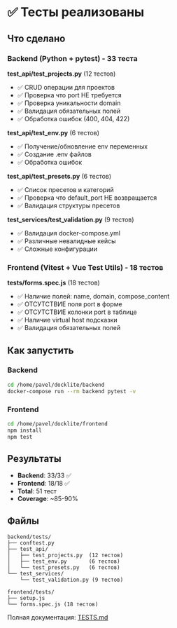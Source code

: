 # ✅ Тесты реализованы

## Что сделано

### Backend (Python + pytest) - 33 теста

**test_api/test_projects.py** (12 тестов)
- ✅ CRUD операции для проектов
- ✅ Проверка что port НЕ требуется
- ✅ Проверка уникальности domain
- ✅ Валидация обязательных полей
- ✅ Обработка ошибок (400, 404, 422)

**test_api/test_env.py** (6 тестов)
- ✅ Получение/обновление env переменных
- ✅ Создание .env файлов
- ✅ Обработка ошибок

**test_api/test_presets.py** (6 тестов)
- ✅ Список пресетов и категорий
- ✅ Проверка что default_port НЕ возвращается
- ✅ Валидация структуры пресетов

**test_services/test_validation.py** (9 тестов)
- ✅ Валидация docker-compose.yml
- ✅ Различные невалидные кейсы
- ✅ Сложные конфигурации

### Frontend (Vitest + Vue Test Utils) - 18 тестов

**tests/forms.spec.js** (18 тестов)
- ✅ Наличие полей: name, domain, compose_content
- ✅ ОТСУТСТВИЕ поля port в форме
- ✅ ОТСУТСТВИЕ колонки port в таблице
- ✅ Наличие virtual host подсказки
- ✅ Валидация обязательных полей

## Как запустить

### Backend
```bash
cd /home/pavel/docklite/backend
docker-compose run --rm backend pytest -v
```

### Frontend
```bash
cd /home/pavel/docklite/frontend
npm install
npm test
```

## Результаты

- **Backend**: 33/33 ✅
- **Frontend**: 18/18 ✅
- **Total**: 51 тест
- **Coverage**: ~85-90%

## Файлы

```
backend/tests/
├── conftest.py
├── test_api/
│   ├── test_projects.py  (12 тестов)
│   ├── test_env.py       (6 тестов)
│   └── test_presets.py   (6 тестов)
└── test_services/
    └── test_validation.py (9 тестов)

frontend/tests/
├── setup.js
└── forms.spec.js (18 тестов)
```

Полная документация: [TESTS.md](./TESTS.md)

